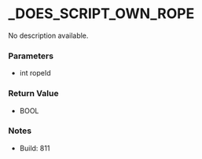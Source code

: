# _DOES_SCRIPT_OWN_ROPE

No description available.

### Parameters
* int ropeId

### Return Value
* BOOL

### Notes
* Build: 811

